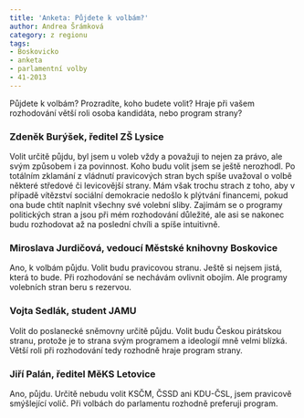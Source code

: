 ```yaml
---
title: 'Anketa: Půjdete k volbám?'
author: Andrea Šrámková
category: z regionu
tags:
- Boskovicko
- anketa
- parlamentní volby
- 41-2013
---
```


Půjdete k volbám? Prozradíte, koho budete volit? Hraje při vašem rozhodování větší roli osoba kandidáta, nebo program strany?

### Zdeněk Burýšek, ředitel ZŠ Lysice 

Volit určitě půjdu, byl jsem u voleb vždy a považuji to nejen za právo, ale svým způsobem i za povinnost. Koho budu volit jsem se ještě nerozhodl. Po totálním zklamání z vládnutí pravicových stran bych spíše uvažoval o volbě některé středové či levicovější strany. Mám však trochu strach z toho, aby v případě vítězství sociální demokracie nedošlo k plýtvání financemi, pokud ona bude chtít naplnit všechny své volební sliby. Zajímám se o programy politických stran a jsou při mém rozhodování důležité, ale asi se nakonec budu rozhodovat až na poslední chvíli a spíše intuitivně.

### Miroslava Jurdičová, vedoucí Městské knihovny Boskovice 
Ano, k volbám půjdu. Volit budu pravicovou stranu. Ještě si nejsem jistá, která to bude. Při rozhodování se nechávám ovlivnit obojím. Ale programy volebních stran beru s rezervou.

### Vojta Sedlák, student JAMU 
Volit do poslanecké sněmovny určitě půjdu. Volit budu Českou pirátskou stranu, protože je to strana svým programem a ideologií mně velmi blízká. Větší roli při rozhodování tedy rozhodně hraje program strany.

### Jiří Palán, ředitel MěKS Letovice 
Ano, půjdu. Určitě nebudu volit KSČM, ČSSD ani KDU-ČSL, jsem pravicově smýšlející volič. Při volbách do parlamentu rozhodně preferuji program.
